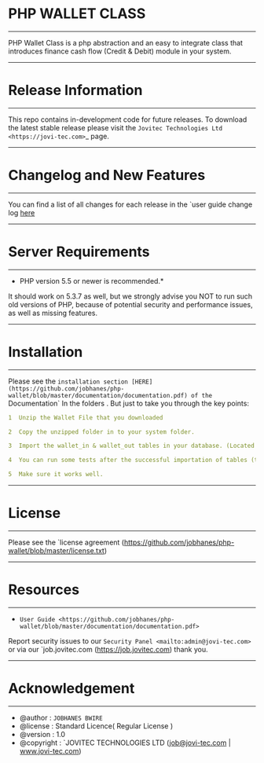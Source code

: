 
# PHP WALLET CLASS
**************************
PHP Wallet Class is a php abstraction and an easy to integrate class that introduces finance cash flow (Credit & Debit) module in your system.

*******************
# Release Information
*******************

This repo contains in-development code for future releases. To download the
latest stable release please visit the `Jovitec Technologies Ltd
<https://jovi-tec.com>`_ page.

**************************
# Changelog and New Features
**************************

You can find a list of all changes for each release in the `user
guide change log [here](https://github.com/jobhanes/php-wallet/develop/user_guide_src/source/changelog.rst)

*******************
# Server Requirements
*******************

* PHP version 5.5 or newer is recommended.* 

It should work on 5.3.7 as well, but we strongly advise you NOT to run
such old versions of PHP, because of potential security and performance
issues, as well as missing features.

************
# Installation
************

Please see the `installation section [HERE](https://github.com/jobhanes/php-wallet/blob/master/documentation/documentation.pdf)
of the `Documentation` In the folders . But just to take you through the key points: 
```yaml
1  Unzip the Wallet File that you downloaded 

2  Copy the unzipped folder in to your system folder.

3  Import the wallet_in & wallet_out tables in your database. (Located in /assets/) 

4  You can run some tests after the successful importation of tables (test bed folder is here /examples/)

5  Make sure it works well.
```

*******
# License
*******

Please see the `license
agreement (https://github.com/jobhanes/php-wallet/blob/master/license.txt)

*********
# Resources
*********

-  `User Guide <https://github.com/jobhanes/php-wallet/blob/master/documentation/documentation.pdf>`

Report security issues to our `Security Panel <mailto:admin@jovi-tec.com>`
or via our `job.jovitec.com (https://job.jovitec.com) thank you.

***************
# Acknowledgement
***************

* @author     : `JOBHANES BWIRE`                     						
* @license    : Standard Licence( Regular License )
* @version    : 1.0																	
* @copyright  : `JOVITEC TECHNOLOGIES LTD (job@jovi-tec.com | www.jovi-tec.com)


